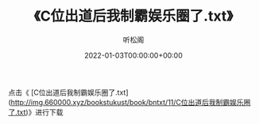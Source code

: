 ﻿---
title:  《C位出道后我制霸娱乐圈了.txt》
date:   2022-01-03T00:00:00+00:00
author: 听松阁
layout: post
permalink: /C位出道后我制霸娱乐圈了/
categories: 小说
tags: [小说]
---

点击《 [C位出道后我制霸娱乐圈了.txt](<a href="http://img.660000.xyz/bookstukust/book/bntxt/11/C" target=_blank>http://img.660000.xyz/bookstukust/book/bntxt/11/C位出道后我制霸娱乐圈了.txt)》进行下载
